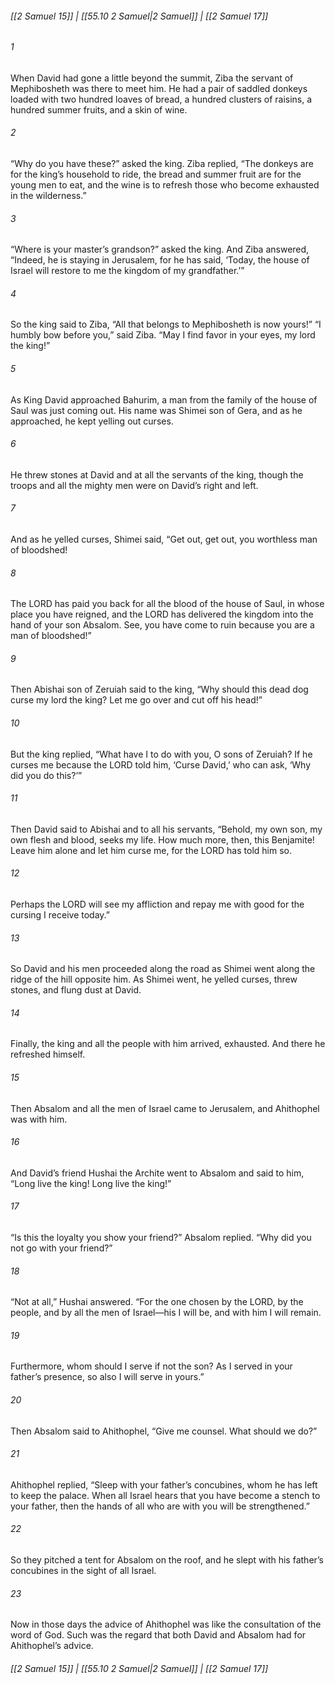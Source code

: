 
###### [[2 Samuel 15]] | [[55.10 2 Samuel|2 Samuel]] | [[2 Samuel 17]]

###### 1
When David had gone a little beyond the summit, Ziba the servant of Mephibosheth was there to meet him. He had a pair of saddled donkeys loaded with two hundred loaves of bread, a hundred clusters of raisins, a hundred summer fruits, and a skin of wine.
###### 2
“Why do you have these?” asked the king. Ziba replied, “The donkeys are for the king’s household to ride, the bread and summer fruit are for the young men to eat, and the wine is to refresh those who become exhausted in the wilderness.”
###### 3
“Where is your master’s grandson?” asked the king. And Ziba answered, “Indeed, he is staying in Jerusalem, for he has said, ‘Today, the house of Israel will restore to me the kingdom of my grandfather.’”
###### 4
So the king said to Ziba, “All that belongs to Mephibosheth is now yours!” “I humbly bow before you,” said Ziba. “May I find favor in your eyes, my lord the king!”
###### 5
As King David approached Bahurim, a man from the family of the house of Saul was just coming out. His name was Shimei son of Gera, and as he approached, he kept yelling out curses.
###### 6
He threw stones at David and at all the servants of the king, though the troops and all the mighty men were on David’s right and left.
###### 7
And as he yelled curses, Shimei said, “Get out, get out, you worthless man of bloodshed!
###### 8
The LORD has paid you back for all the blood of the house of Saul, in whose place you have reigned, and the LORD has delivered the kingdom into the hand of your son Absalom. See, you have come to ruin because you are a man of bloodshed!”
###### 9
Then Abishai son of Zeruiah said to the king, “Why should this dead dog curse my lord the king? Let me go over and cut off his head!”
###### 10
But the king replied, “What have I to do with you, O sons of Zeruiah? If he curses me because the LORD told him, ‘Curse David,’ who can ask, ‘Why did you do this?’”
###### 11
Then David said to Abishai and to all his servants, “Behold, my own son, my own flesh and blood, seeks my life. How much more, then, this Benjamite! Leave him alone and let him curse me, for the LORD has told him so.
###### 12
Perhaps the LORD will see my affliction and repay me with good for the cursing I receive today.”
###### 13
So David and his men proceeded along the road as Shimei went along the ridge of the hill opposite him. As Shimei went, he yelled curses, threw stones, and flung dust at David.
###### 14
Finally, the king and all the people with him arrived, exhausted. And there he refreshed himself.
###### 15
Then Absalom and all the men of Israel came to Jerusalem, and Ahithophel was with him.
###### 16
And David’s friend Hushai the Archite went to Absalom and said to him, “Long live the king! Long live the king!”
###### 17
“Is this the loyalty you show your friend?” Absalom replied. “Why did you not go with your friend?”
###### 18
“Not at all,” Hushai answered. “For the one chosen by the LORD, by the people, and by all the men of Israel—his I will be, and with him I will remain.
###### 19
Furthermore, whom should I serve if not the son? As I served in your father’s presence, so also I will serve in yours.”
###### 20
Then Absalom said to Ahithophel, “Give me counsel. What should we do?”
###### 21
Ahithophel replied, “Sleep with your father’s concubines, whom he has left to keep the palace. When all Israel hears that you have become a stench to your father, then the hands of all who are with you will be strengthened.”
###### 22
So they pitched a tent for Absalom on the roof, and he slept with his father’s concubines in the sight of all Israel.
###### 23
Now in those days the advice of Ahithophel was like the consultation of the word of God. Such was the regard that both David and Absalom had for Ahithophel’s advice.

###### [[2 Samuel 15]] | [[55.10 2 Samuel|2 Samuel]] | [[2 Samuel 17]]
